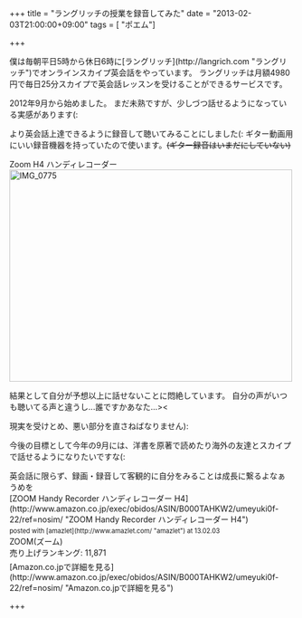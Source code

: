 +++
title =  "ラングリッチの授業を録音してみた"
date =  "2013-02-03T21:00:00+09:00"
tags = [ "ポエム"]

+++
<p>僕は毎朝平日5時から休日6時に[ラングリッチ](http://langrich.com "ラングリッチ")でオンラインスカイプ英会話をやっています。
ラングリッチは月額4980円で毎日25分スカイプで英会話レッスンを受けることができるサービスです。</p>

<p>2012年9月から始めました。
まだ未熟ですが、少しづつ話せるようになっている実感があります(:</p>

<p>より英会話上達できるように録音して聴いてみることにしました(:
ギター動画用にいい録音機器を持っていたので使います。<del datetime="2013-02-03T03:37:57+00:00">(ギター録音はいまだにしていない)</del>
<!--more--></p>

<p>Zoom H4 ハンディレコーダー
<a href="http://www.flickr.com/photos/68742489@N02/8436512505/" title="IMG_0775 by umeyuki1326, on Flickr"><img src="http://farm9.staticflickr.com/8212/8436512505_d696deb7c9.jpg" width="500" height="375" alt="IMG_0775"></a></p>

<p>結果として自分が予想以上に話せないことに悶絶しています。
自分の声がいつも聴いてる声と違うし...誰ですかあなた...>&lt;</p>

<p>現実を受けとめ、悪い部分を直さねばなりません):</p>

<p>今後の目標として今年の9月には、洋書を原著で読めたり海外の友達とスカイプで話せるようになりたいですな(:</p>

<div id="summary">
英会話に限らず、録画・録音して客観的に自分をみることは成長に繋るよなぁ うめを
</div>

<div class="amazlet-box" style="margin-bottom:0px;"><div class="amazlet-image" style="float:left;margin:0px 12px 1px 0px;">[ZOOM Handy Recorder ハンディレコーダー H4](http://www.amazon.co.jp/exec/obidos/ASIN/B000TAHKW2/umeyuki0f-22/ref=nosim/ "ZOOM Handy Recorder ハンディレコーダー H4")<div class="amazlet-powered-date" style="font-size:80%;margin-top:5px;line-height:120%">posted with [amazlet](http://www.amazlet.com/ "amazlet") at 13.02.03</div></div><div class="amazlet-detail">ZOOM(ズーム) <br />売り上げランキング: 11,871<br /></div><div class="amazlet-sub-info" style="float: left;"><div class="amazlet-link" style="margin-top: 5px">[Amazon.co.jpで詳細を見る](http://www.amazon.co.jp/exec/obidos/ASIN/B000TAHKW2/umeyuki0f-22/ref=nosim/ "Amazon.co.jpで詳細を見る")</div></div></div><div class="amazlet-footer" style="clear: left"></div></div>

+++
